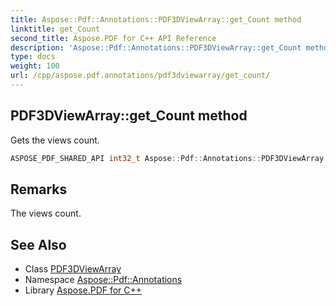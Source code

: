 ```yaml
---
title: Aspose::Pdf::Annotations::PDF3DViewArray::get_Count method
linktitle: get_Count
second_title: Aspose.PDF for C++ API Reference
description: 'Aspose::Pdf::Annotations::PDF3DViewArray::get_Count method. Gets the views count in C++.'
type: docs
weight: 100
url: /cpp/aspose.pdf.annotations/pdf3dviewarray/get_count/
---
```

## PDF3DViewArray::get_Count method


Gets the views count.

```cpp
ASPOSE_PDF_SHARED_API int32_t Aspose::Pdf::Annotations::PDF3DViewArray::get_Count()
```

## Remarks


The views count.
## See Also

* Class [PDF3DViewArray](../)
* Namespace [Aspose::Pdf::Annotations](../../)
* Library [Aspose.PDF for C++](../../../)
